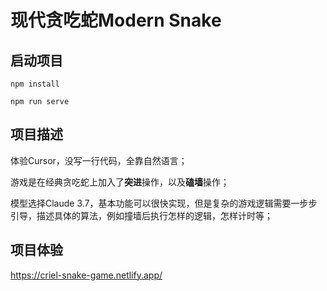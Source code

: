 # 现代贪吃蛇Modern Snake



## 启动项目
```
npm install
```

```
npm run serve
```



## 项目描述

体验Cursor，没写一行代码，全靠自然语言；

游戏是在经典贪吃蛇上加入了**突进**操作，以及**磕墙**操作；

模型选择Claude 3.7，基本功能可以很快实现，但是复杂的游戏逻辑需要一步步引导，描述具体的算法，例如撞墙后执行怎样的逻辑，怎样计时等；



## 项目体验

https://criel-snake-game.netlify.app/

